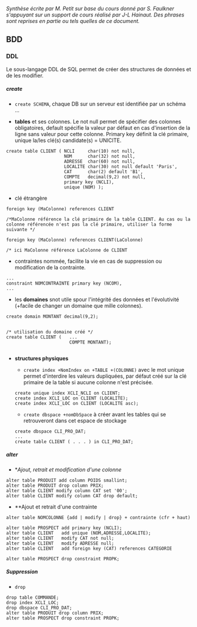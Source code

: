 *Synthèse écrite par M. Petit sur base du cours donné par S. Faulkner s'appuyant sur un support de cours réalisé par J-L Hainaut.
Des phrases sont reprises en partie ou tels quelles de ce document.*

## BDD

### DDL

Le sous-langage DDL de SQL permet de créer des structures de données et de les modifier. 

##### create

* `create SCHEMA`, chaque DB sur un serveur est identifiée par un schéma ... 

* **tables** et ses colonnes. Le not null permet de spécifier des colonnes obligatoires, default spécifie la valeur par défaut en cas d'insertion de la ligne sans valeur pour cette colonne. Primary key définit la clé primaire, unique la/les clé(s) candidate(s) = UNICITE. 


```
create table CLIENT ( NCLI     char(10) not null,
                      NOM      char(32) not null,
                      ADRESSE  char(60) not null,
                      LOCALITE char(30) not null default 'Paris',
                      CAT      char(2) default 'B1',
                      COMPTE   decimal(9,2) not null,
                      primary key (NCLI),
                      unique (NOM) );

```
  * clé étrangère
  ```
  foreign key (MaColonne) references CLIENT 
  
  /*MaColonne référence la clé primaire de la table CLIENT. Au cas ou la colonne référencée n'est pas la clé primaire, utiliser la forme suivante */
  
  foreign key (MaColonne) references CLIENT(LaColonne)
  
  /* ici MaColonne référence LaColonne de CLIENT
  
  ```
  * contraintes nommée, facilite la vie en cas de suppression ou modification de la contrainte. 
  ```
  ...
  constraint NOMCONTRAINTE primary key (NCOM),
  ...
  
  ```

* les **domaines** snot utile spour l'intégrité des données et l'évolutivité (+facile de changer un domaine que mille colonnes).

```
create domain MONTANT decimal(9,2);


/* utilisation du domaine créé */
create table CLIENT (   ...
                        COMPTE MONTANT);


```

* **structures physiques**
  * `create index +NomIndex on +TABLE +(COLONNE)` avec le mot unique permet d'interdire les valeurs dupliquées, par défaut créé sur la clé primaire de la table si aucune colonne n'est précisée.  
  
  ```
  create unique index XCLI_NCLI on CLIENT; 
  create index XCLI_LOC on CLIENT (LOCALITE);
  create index XCLI_LOC on CLIENT (LOCALITE asc);  
  ```
  
  * `create dbspace +nomDbSpace` à créer avant les tables qui se retrouveront dans cet espace de stockage
  
  ```
  create dbspace CLI_PRO_DAT;
  ...
  create table CLIENT ( . . . ) in CLI_PRO_DAT;
  ```
  
  
##### alter

* **Ajout, retrait et modification d'une colonne*

```
alter table PRODUIT add column POIDS smallint;
alter table PRODUIT drop column PRIX;
alter table CLIENT modify column CAT set '00';
alter table CLIENT modify column CAT drop default;
```
* **Ajout et retrait d'une contrainte
```
alter table NOMCOLONNE {add | modify | drop} + contrainte (cfr + haut)

alter table PROSPECT add primary key (NCLI);
alter table CLIENT   add unique (NOM,ADRESSE,LOCALITE);
alter table CLIENT   modify CAT not null;
alter table CLIENT   modify ADRESSE null;
alter table CLIENT   add foreign key (CAT) references CATEGORIE

alter table PROSPECT drop constraint PROPK;

```

##### Suppression

* `drop`

```
drop table COMMANDE;
drop index XCLI_LOC;
drop dbspace CLI_PRO_DAT;
alter table PRODUIT drop column PRIX;
alter table PROSPECT drop constraint PROPK;
```
